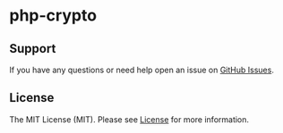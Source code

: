 # php-crypto

## Support

If you have any questions or need help open an issue on [GitHub Issues](https://github.com/sxbrsky/php-crypto/issues).

## License

The MIT License (MIT). Please see [License](LICENSE) for more information.
